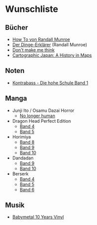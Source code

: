 # Wunschliste

## Bücher
- [How To von Randall Munroe](https://www.thalia.de/shop/home/artikeldetails/A1060451766)
- [Der Dinge-Erklärer](https://www.thalia.de/shop/home/artikeldetails/A1060451792) (Randall Munroe)
- [Don't make me think](https://www.thalia.de/shop/home/artikeldetails/A1034605850)
- [Cartographic Japan: A History in Maps](https://www.amazon.de/Cartographic-Japan-History-Karen-Wigen/dp/022607305X)

## Noten
- [Kontrabass - Die hohe Schule Band 1](https://www.cefes.de/p/die-hohe-schule-band-1)

## Manga
- Junji Ito / Osamu Dazai Horror
	- [No longer human](https://www.thalia.de/shop/home/artikeldetails/A1071197871)
- Dragon Head Perfect Edition
	- [Band 4](https://www.thalia.de/shop/home/artikeldetails/A1066298694)
	- [Band 5](https://www.thalia.de/shop/home/artikeldetails/A1068206372)
- Horimiya
  - [Band 8](https://www.thalia.de/shop/home/artikeldetails/A1047202489)
  - [Band 9](https://www.thalia.de/shop/home/artikeldetails/A1047202508)
  - [Band 10](https://www.thalia.de/shop/home/artikeldetails/A1047202585)
- Dandadan
	- [Band 9](https://www.thalia.de/shop/home/artikeldetails/A1069968934)
	- [Band 10](https://www.thalia.de/shop/home/artikeldetails/A1069968683)
- Berserk
	- [Band 4](https://www.thalia.de/shop/home/artikeldetails/A1000864963)
	- [Band 5](https://www.thalia.de/shop/home/artikeldetails/A1000856355)
	- [Band 6](https://www.thalia.de/shop/home/artikeldetails/A1000906607)

## Musik

- [Babymetal 10 Years Vinyl](https://www.amazon.de/10-BABYMETAL-YEARS-Gatefold-Vinyl/dp/B08TYTXCB2)
